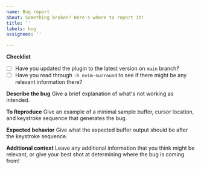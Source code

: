 ```yaml
---
name: Bug report
about: Something broken? Here's where to report it!
title: ''
labels: bug
assignees: ''

---
```


**Checklist**
- [ ] Have you updated the plugin to the latest version on `main` branch?
- [ ] Have you read through `:h nvim-surround` to see if there might be any relevant information there?

**Describe the bug**
Give a brief explanation of what's not working as intended.

**To Reproduce**
Give an example of a minimal sample buffer, cursor location, and keystroke sequence that generates the bug.

**Expected behavior**
Give what the expected buffer output should be after the keystroke sequence.

**Additional context**
Leave any additional information that you think might be relevant, or give your best shot at determining where the bug is coming from!

